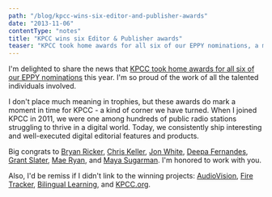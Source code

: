 ```yaml
---
path: "/blog/kpcc-wins-six-editor-and-publisher-awards"
date: "2013-11-06"
contentType: "notes"
title: "KPCC wins six Editor & Publisher awards"
teaser: "KPCC took home awards for all six of our EPPY nominations, a milestone achievement for the digital editorial and product teams at the station"
---
```


I'm delighted to share the news that [KPCC took home awards for all six of our EPPY nominations](http://www.scpr.org/news/2013/10/30/40106/kpcc-takes-home-6-eppy-awards/) this year. I'm so proud of the work of all the talented individuals involved.

I don't place much meaning in trophies, but these awards do mark a moment in time for KPCC - a kind of corner we have turned. When I joined KPCC in 2011, we were one among hundreds of public radio stations struggling to thrive in a digital world. Today, we consistently ship interesting and well-executed digital editorial features and products.

Big congrats to [Bryan Ricker](http://bryanricker.com/), [Chris Keller](http://blog.chrislkeller.com/), [Jon White](http://jonwhitestudio.com/), [Deepa Fernandes](https://twitter.com/deepaKPCC), [Grant Slater](http://grant-slater.com/), [Mae Ryan](http://www.maeryan.com/), and [Maya Sugarman](http://www.mayasugarman.com/). I'm honored to work with you.

Also, I'd be remiss if I didn't link to the winning projects: [AudioVision](http://audiovision.scpr.org/), [Fire Tracker](http://projects.scpr.org/firetracker/), [Bilingual Learning](http://projects.scpr.org/bilinguallearning/), and [KPCC.org](http://scpr.org/).
